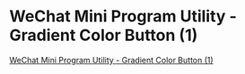 # WeChat Mini Program Utility - Gradient Color Button (1)
[WeChat Mini Program Utility - Gradient Color Button (1)](https://aiwithcloud.com/2022/09/19/wechat_mini_program_utility___gradient_color_button_1/)